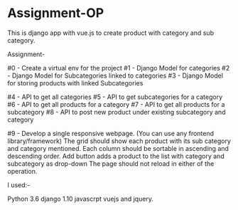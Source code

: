 # Assignment-OP
This is django app with vue.js to create product with category and sub category.

Assignment-

#0 - Create a virtual env for the project
#1 - Django Model for categories
#2 - Django Model for Subcategories linked to categories
#3 - Django Model for storing products with linked Subcategories

#4 - API to get all categories
#5 - API to get subcategories for a category
#6 - API to get all products for a category
#7 - API to get all products for a subcategory
#8 - API to post new product under existing subcategory and category

#9 - Develop a single responsive webpage. (You can use any frontend library/framework)
The grid should show each product with its sub category and category mentioned. Each column should be sortable in ascending and descending order.
Add button adds a product to the list with category and subcategory as drop-down
The page should not reload in either of the operation.

I used:-

Python 3.6
django 1.10
javascrpt
vuejs and jquery.

